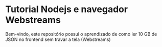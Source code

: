 # Tutorial Nodejs e navegador Webstreams

Bem-vindo, este repositório possui o aprendizado de como ler 10 GB de JSON no frontend sem travar a tela (Webstreams)


